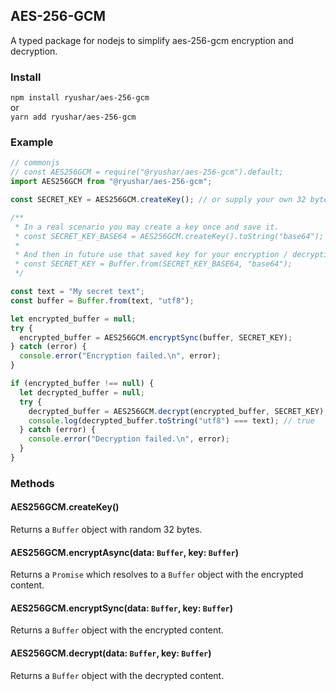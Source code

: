 ## AES-256-GCM

A typed package for nodejs to simplify aes-256-gcm encryption and decryption.

### Install

`npm install ryushar/aes-256-gcm`  
or  
`yarn add ryushar/aes-256-gcm`

### Example

```ts
// commonjs
// const AES256GCM = require("@ryushar/aes-256-gcm").default;
import AES256GCM from "@ryushar/aes-256-gcm";

const SECRET_KEY = AES256GCM.createKey(); // or supply your own 32 byte key buffer

/**
 * In a real scenario you may create a key once and save it.
 * const SECRET_KEY_BASE64 = AES256GCM.createKey().toString("base64");
 *
 * And then in future use that saved key for your encryption / decryption tasks.
 * const SECRET_KEY = Buffer.from(SECRET_KEY_BASE64, "base64");
 */

const text = "My secret text";
const buffer = Buffer.from(text, "utf8");

let encrypted_buffer = null;
try {
  encrypted_buffer = AES256GCM.encryptSync(buffer, SECRET_KEY);
} catch (error) {
  console.error("Encryption failed.\n", error);
}

if (encrypted_buffer !== null) {
  let decrypted_buffer = null;
  try {
    decrypted_buffer = AES256GCM.decrypt(encrypted_buffer, SECRET_KEY);
    console.log(decrypted_buffer.toString("utf8") === text); // true
  } catch (error) {
    console.error("Decryption failed.\n", error);
  }
}
```

### Methods

#### AES256GCM.createKey()

Returns a `Buffer` object with random 32 bytes.

#### AES256GCM.encryptAsync(data: `Buffer`, key: `Buffer`)

Returns a `Promise` which resolves to a `Buffer` object with the encrypted content.

#### AES256GCM.encryptSync(data: `Buffer`, key: `Buffer`)

Returns a `Buffer` object with the encrypted content.

#### AES256GCM.decrypt(data: `Buffer`, key: `Buffer`)

Returns a `Buffer` object with the decrypted content.
